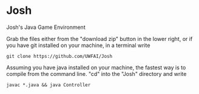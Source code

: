 # Josh
Josh's Java Game Environment

Grab the files either from the "download zip" button in the lower right,
or if you have git installed on your machine, in a terminal write

```git clone https://github.com/UWFAI/Josh```

Assuming you have java installed on your machine, the fastest way is to compile 
from the command line. "cd" into the "Josh" directory and write

```javac *.java && java Controller```
